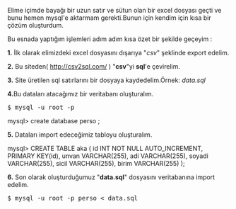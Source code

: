 <html><body><p>Elime içimde bayağı bir uzun satır ve sütun olan bir excel dosyası geçti ve bunu hemen mysql'e aktarmam gerekti.Bunun için kendim için kısa bir çözüm oluşturdum.

Bu esnada yaptığım işlemleri adım adım kısa özet bir şekilde geçeyim :

<strong>1.</strong> İlk olarak elimizdeki excel dosyasını dışarıya "<em>csv</em>" şeklinde export edelim.

<strong>2.</strong> Bu siteden( <a href="http://csv2sql.com/" target="_blank">http://csv2sql.com/</a> ) "<strong>csv</strong>"yi <strong>sql</strong>'e çevirelim.

<strong>3.</strong> Site üretilen sql satırlarını bir dosyaya kaydedelim.Örnek: <em>data.sql</em>

<strong>4.</strong>Bu dataları atacağımız bir veritabanı oluşturalım.
</p><pre>$ mysql -u root -p</pre>
mysql&gt; create database perso ;

<strong>5.</strong> Dataları import edeceğimiz tabloyu oluşturalım.

mysql&gt; CREATE TABLE aka ( id INT NOT NULL AUTO_INCREMENT, PRIMARY KEY(id), unvan VARCHAR(255), adi VARCHAR(255), soyadi VARCHAR(255), sicil VARCHAR(255), birim VARCHAR(255) );

<strong>6.</strong> Son olarak oluşturduğumuz "<strong>data.sql</strong>" dosyasını veritabanına import edelim.
<pre>$ mysql -u root -p perso &lt; data.sql</pre></body></html>